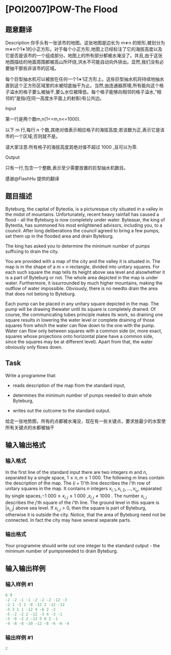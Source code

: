 # [POI2007]POW-The Flood

## 题意翻译

Description 你手头有一张该市的地图。这张地图是边长为 m∗n 的矩形,被划分为m∗n个1∗1的小正方形。对于每个小正方形,地图上已经标注了它的海拔高度以及它是否是该市的一个组成部分。地图上的所有部分都被水淹没了。并且,由于这张地图描绘的地面周围都被高山所环绕,洪水不可能自动向外排出。显然,我们没有必要抽干那些非该市的区域。

每个巨型抽水机可以被放在任何一个1∗1正方形上。这些巨型抽水机将持续地抽水直到这个正方形区域里的水被彻底抽干为止。当然,由连通器原理,所有能向这个格子溢水的格子要么被抽干,要么水位被降低。每个格子能够向相邻的格子溢水,“相邻的”是指(在同一高度水平面上的射影)有公共边。

Input

第一行是两个数m,n(1<=m,n<=1000).

以下 m 行,每行 n 个数,其绝对值表示相应格子的海拔高度;若该数为正,表示它是该市的一个区域;否则就不是。

请大家注意:所有格子的海拔高度其绝对值不超过 1000 ,且可以为零.

Output

只有一行,包含一个整数,表示至少需要放置的巨型抽水机数目。

感谢@FlashHu 提供的翻译

## 题目描述

Byteburg, the capital of Byteotia, is a picturesque city situated in a valley in the midst of mountains. Unfortunately, recent heavy rainfall has caused a flood - all the Byteburg is now completely under water. Byteasar, the king of Byteotia, has summoned his most enlightened advisors, including you, to a council. After long deliberations the council agreed to bring a few pumps, set them up in the flooded area and drain Byteburg.

The king has asked you to determine the minimum number of pumps sufficing to drain the city.

You are provided with a map of the city and the valley it is situated in. The map is in the shape of a $m\times n$ rectangle, divided into unitary squares. For each such square the map tells its height above sea level and alsowhether it is a part of Byteburg or not. The whole area depicted in the map is under water. Furthermore, it issurrounded by much higher mountains, making the outflow of water impossible. Obviously, there is no needto drain the area that does not belong to Byteburg.

Each pump can be placed in any unitary square depicted in the map. The pump will be drawing thewater until its square is completely drained. Of course, the communicating tubes principle makes its work, so draining one square results in lowering the water level or complete draining of those squares from which the water can flow down to the one with the pump. Water can flow only between squares with a common side (or, more exact, squares whose projections onto horizontal plane have a common side, since the squares may be at different level). Apart from that, the water obviously only flows down.

## Task

Write a programme that:

- reads description of the map from the standard input,

- determines the minimum number of pumps needed to drain whole Byteburg,

- writes out the outcome to the standard output.

给定一张地势图，所有的点都被水淹没，现在有一些关键点，要求放最少的水泵使所有关键点的水都被抽干

## 输入输出格式

### 输入格式

In the first line of the standard input there are two integers $m$ and $n$, separated by a single space, $1 \le n, m \le 1\ 000$. The following $m$ lines contain the description of the map. The $(i+1)$'th line describes the $i$'th row of unitary squares in the map. It contains $n$ integers $x_{i,1}, x_{i,2}, ..., x_{i_n}$, separated by single spaces,$-1\ 000 \le x_{i,j} \le 1\ 000$ ,$x_{i,j} \ne 1000$ . The number $x_{i,j}$ describes the $j$'th square of the $i$'th line. The ground level in this square is $|x_{i,j}|$ above sea level. If $x_{i,j} > 0$, then the square is part of Byteburg, otherwise it is outside the city. Notice, that the area of Byteburg need not be connected. In fact the city may have several separate parts.

### 输出格式

Your programme should write out one integer to the standard output - the minimum number of pumpsneeded to drain Byteburg.

## 输入输出样例

### 输入样例 #1

```cpp
6 9
-2 -2 -1 -1 -2 -2 -2 -12 -3
-2 1 -1 2 -8 -12 2 -12 -12
-5 3 1 1 -12 4 -6 2 -2
-5 -2 -2 2 -12 -3 4 -3 -1
-5 -6 -2 2 -12 5 6 2 -1
-4 -8 -8 -10 -12 -8 -6 -6 -4
```


### 输出样例 #1

```cpp
2
```


